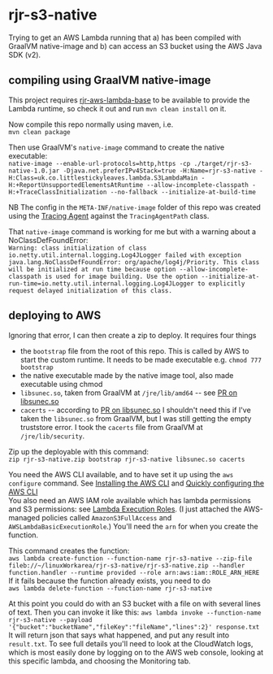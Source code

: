 # rjr-s3-native

Trying to get an AWS Lambda running that a) has been compiled with GraalVM native-image and
b) can access an S3 bucket using the AWS Java SDK (v2).

## compiling using GraalVM native-image
This project requires [rjr-aws-lambda-base](https://github.com/annesadleir/rjr-aws-lambda-base) 
to be available to provide the Lambda runtime, so check it out and run `mvn clean install` on it.

Now compile this repo normally using maven, i.e.  
`mvn clean package`  

Then use GraalVM's `native-image` command to create the native executable:  
`native-image --enable-url-protocols=http,https -cp ./target/rjr-s3-native-1.0.jar -Djava.net.preferIPv4Stack=true -H:Name=rjr-s3-native -H:Class=uk.co.littlestickyleaves.lambda.S3LambdaMain -H:+ReportUnsupportedElementsAtRuntime --allow-incomplete-classpath -H:+TraceClassInitialization --no-fallback --initialize-at-build-time`

NB The config in the `META-INF/native-image` folder of this repo was created using the [Tracing Agent](https://medium.com/graalvm/introducing-the-tracing-agent-simplifying-graalvm-native-image-configuration-c3b56c486271) 
against the `TracingAgentPath` class.

That `native-image` command is working for me but with a warning about a NoClassDefFoundError:  
`Warning: class initialization of class io.netty.util.internal.logging.Log4JLogger failed with exception java.lang.NoClassDefFoundError: org/apache/log4j/Priority. This class will be initialized at run time because option --allow-incomplete-classpath is used for image building. Use the option --initialize-at-run-time=io.netty.util.internal.logging.Log4JLogger to explicitly request delayed initialization of this class.`

## deploying to AWS
Ignoring that error, I can then create a zip to deploy.  It requires four things
* the `bootstrap` file from the root of this repo.  This is called by AWS to start the custom runtime.
It needs to be made executable e.g. `chmod 777 bootstrap`
* the native executable made by the native image tool, also made executable using chmod
* `libsunec.so`, taken from GraalVM at `/jre/lib/amd64` -- see [PR on libsunec.so](https://github.com/oracle/graal/pull/1604/files) 
* `cacerts` -- according to [PR on libsunec.so](https://github.com/oracle/graal/pull/1604/files)
I shouldn't need this if I've taken the `libsunec.so` from GraalVM, but I was still getting the empty truststore error.
I took the `cacerts` file from GraalVM at `/jre/lib/security`.

Zip up the deployable with this command:  
`zip rjr-s3-native.zip bootstrap rjr-s3-native libsunec.so cacerts`

You need the AWS CLI available, and to have set it up using the `aws configure` command. 
See [Installing the AWS CLI](https://docs.aws.amazon.com/cli/latest/userguide/cli-chap-install.html) 
and [Quickly configuring the AWS CLI](https://docs.aws.amazon.com/cli/latest/userguide/cli-chap-configure.html#cli-quick-configuration)  
You also need an AWS IAM role available which has lambda permissions and S3 permissions: see [Lambda Execution Roles](https://docs.aws.amazon.com/lambda/latest/dg/lambda-intro-execution-role.html). 
(I just attached the AWS-managed policies called `AmazonS3FullAccess` and `AWSLambdaBasicExecutionRole`.) 
You'll need the `arn` for when you create the function.  

This command creates the function:     
`aws lambda create-function --function-name rjr-s3-native --zip-file fileb://~/linuxWorkarea/rjr-s3-native/rjr-s3-native.zip --handler function.handler --runtime provided --role arn:aws:iam::ROLE_ARN_HERE`  
If it fails because the function already exists, you need to do  
`aws lambda delete-function --function-name rjr-s3-native`

At this point you could do with an S3 bucket with a file on with several lines of text. 
Then you can invoke it like this:
`aws lambda invoke --function-name rjr-s3-native --payload '{"bucket":"bucketName","fileKey":"fileName","lines":2}' response.txt`  
It will return json that says what happened, and put any result into `result.txt`. 
To see full details you'll need to look at the CloudWatch logs, which is most easily done by logging
on to the AWS web console, looking at this specific lambda, and choosing the Monitoring tab.

